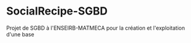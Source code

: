 # SocialRecipe-SGBD
Projet de SGBD à l'ENSEIRB-MATMECA pour la création et l'exploitation d'une base
